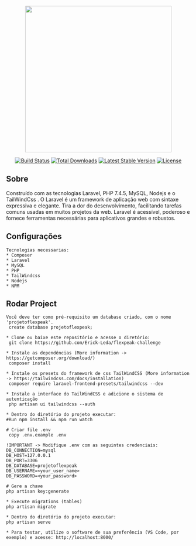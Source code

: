 <p align="center"><a href="https://laravel.com" target="_blank"><img src="https://raw.githubusercontent.com/laravel/art/master/logo-lockup/5%20SVG/2%20CMYK/1%20Full%20Color/laravel-logolockup-cmyk-red.svg" width="400"></a></p>

<p align="center">
<a href="https://travis-ci.org/laravel/framework"><img src="https://travis-ci.org/laravel/framework.svg" alt="Build Status"></a>
<a href="https://packagist.org/packages/laravel/framework"><img src="https://poser.pugx.org/laravel/framework/d/total.svg" alt="Total Downloads"></a>
<a href="https://packagist.org/packages/laravel/framework"><img src="https://poser.pugx.org/laravel/framework/v/stable.svg" alt="Latest Stable Version"></a>
<a href="https://packagist.org/packages/laravel/framework"><img src="https://poser.pugx.org/laravel/framework/license.svg" alt="License"></a>
</p>

## Sobre
    
Construído com as tecnologias Laravel, PHP 7.4.5, MySQL, Nodejs e o TailWindCss . O Laravel é um framework de aplicação web com sintaxe expressiva e elegante. Tira a dor do desenvolvimento, facilitando tarefas comuns usadas em muitos projetos da web. Laravel é acessível, poderoso e fornece ferramentas necessárias para aplicativos grandes e robustos.

## Configurações
    
    Tecnologias necessarias:
    * Composer
    * Laravel 
    * MySQL
    * PHP
    * TailWindcss
    * Nodejs
    * NPM

## Rodar Project
    
    Você deve ter como pré-requisito um database criado, com o nome 'projetoflexpeak'.
     create database projetoflexpeak;
    
    * Clone ou baixe este repositório e acesse o diretório:
     git clone https://github.com/Erick-Leda/flexpeak-challenge
    
    * Instale as dependências (More information -> https://getcomposer.org/download/)
     composer install
    
    * Instale os presets do framework de css TailWindCSS (More information -> https://tailwindcss.com/docs/installation)
     composer require laravel-frontend-presets/tailwindcss --dev
    
    * Instale a interface do TailWindCSS e adicione o sistema de autenticação
     php artisan ui tailwindcss --auth
    
    * Dentro do diretório do projeto executar:
    #Run npm install && npm run watch
    
    # Criar file .env
     copy .env.example .env

    !IMPORTANT -> Modifique .env com as seguintes credenciais:
    DB_CONNECTION=mysql
    DB_HOST=127.0.0.1
    DB_PORT=3306
    DB_DATABASE=projetoflexpeak
    DB_USERNAME=<your_user_name>
    DB_PASSWORD=<your_password>
    
    # Gere a chave
    php artisan key:generate
    
    * Execute migrations (tables)
    php artisan migrate
    
    * Dentro do diretório do projeto executar:
    php artisan serve

    * Para testar, utilize o software de sua preferência (VS Code, por exemplo) e acesse: http://localhost:8000/
